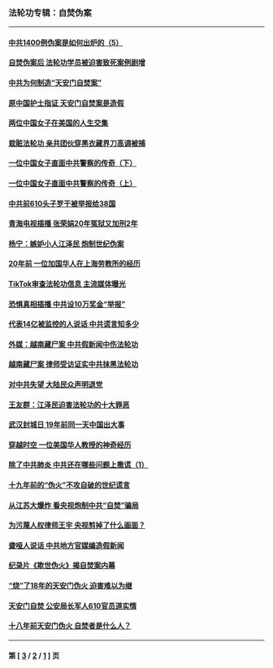 ### 法轮功专辑：自焚伪案
---
#### [中共1400例伪案是如何出炉的（5）](../../pages/nf5562/n13226831.md?04030430) 
#### [自焚伪案后 法轮功学员被迫害致死案例剧增](../../pages/nf5562/n13190600.md?04030430) 
#### [中共为何制造“天安门自焚案”](../../pages/nf5562/n13183270.md?04030430) 
#### [原中国护士指证 天安门自焚案是造假](../../pages/nf5562/n13172289.md?04030430) 
#### [两位中国女子在美国的人生交集](../../pages/nf5562/n13156138.md?04030430) 
#### [栽赃法轮功 亲共团伙穿黑衣藏界刀高调被捕](../../pages/nf5562/n13073780.md?04030430) 
#### [一位中国女子直面中共警察的传奇（下）](../../pages/nf5562/n12989706.md?04030430) 
#### [一位中国女子直面中共警察的传奇（上）](../../pages/nf5562/n12985072.md?04030430) 
#### [中共前610头子罗干被举报给38国](../../pages/nf5562/n12975419.md?04030430) 
#### [青海电视插播 张荣娟20年冤狱又加刑2年](../../pages/nf5562/n12738166.md?04030430) 
#### [杨宁：嫉妒小人江泽民 炮制世纪伪案](../../pages/nf5562/n12724108.md?04030430) 
#### [20年前 一位加国华人在上海劳教所的经历](../../pages/nf5562/n12707932.md?04030430) 
#### [TikTok审查法轮功信息 主流媒体曝光](../../pages/nf5562/n12362336.md?04030430) 
#### [恐惧真相插播 中共设10万奖金“举报”](../../pages/nf5562/n12306396.md?04030430) 
#### [代表14亿被监控的人说话 中共谎言知多少](../../pages/nf5562/n12297484.md?04030430) 
#### [外媒：越南藏尸案 中共假新闻中伤法轮功](../../pages/nf5562/n12264411.md?04030430) 
#### [越南藏尸案 律师受访证实中共抹黑法轮功](../../pages/nf5562/n12261878.md?04030430) 
#### [对中共失望 大陆民众声明退党](../../pages/nf5562/n12187315.md?04030430) 
#### [王友群：江泽民迫害法轮功的十大罪恶](../../pages/nf5562/n12169074.md?04030430) 
#### [武汉封城日 19年前同一天中国出大事](../../pages/nf5562/n12150901.md?04030430) 
#### [穿越时空  一位美国华人教授的神奇经历](../../pages/nf5562/n12097460.md?04030430) 
#### [除了中共肺炎 中共还在哪些问题上撒谎（1）](../../pages/nf5562/n11955770.md?04030430) 
#### [十九年前的“伪火”不攻自破的世纪谎言](../../pages/nf5562/n11813238.md?04030430) 
#### [从江苏大爆炸 看央视炮制中共“自焚”骗局](../../pages/nf5562/n11140275.md?04030430) 
#### [为污蔑人权律师王宇 央视剪掉了什么画面？](../../pages/nf5562/n11130142.md?04030430) 
#### [聋哑人说话 中共地方官媒编造假新闻](../../pages/nf5562/n11006067.md?04030430) 
#### [纪录片《欺世伪火》揭自焚案内幕](../../pages/nf5562/n11002664.md?04030430) 
#### [“烧”了18年的天安门伪火 迫害难以为继](../../pages/nf5562/n10996660.md?04030430) 
#### [天安门自焚 公安局长军人610官员道实情](../../pages/nf5562/n10997098.md?04030430) 
#### [十八年前天安门伪火 自焚者是什么人？](../../pages/nf5562/n10996556.md?04030430) 

---
#### 第 [ [3](./3.md?04030430) / [2](./2.md?04030430) / [1](./1.md?04030430) ] 页
